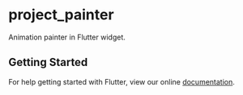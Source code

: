 # project_painter

Animation painter in Flutter widget.

## Getting Started

For help getting started with Flutter, view our online
[documentation](https://flutter.io/).

